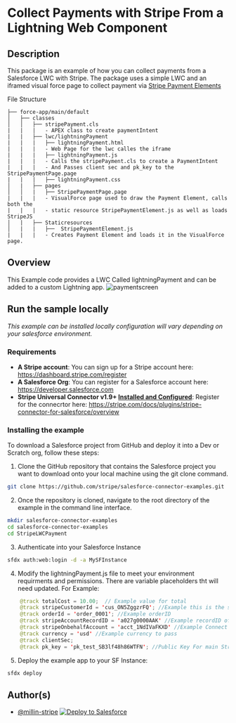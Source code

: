 # Collect Payments with Stripe From a Lightning Web Component

## Description
This package is an example of how you can collect payments from a Salesforce LWC with Stripe. The package uses a simple LWC and an iframed visual force page to collect payment via [Stripe Payment Elements](https://stripe.com/docs/payments/payment-element)

File Structure
```
├── force-app/main/default
│   ├── classes
│   │   ├── stripePayment.cls
|   |   |   - APEX class to create paymentIntent
|   |   ├── lwc/lightningPayment
|   |   |   ├── lightningPayment.html
|   |   |   - Web Page for the lwc calles the iframe
|   |   |   ├── lightningPayment.js
|   |   |   - Calls the stripePayment.cls to create a PaymentIntent
|   |   |   - And Passes client sec and pk_key to the StripePaymentPage.page
|   |   |   ├── lightningPayment.css
│   |   ├── pages
│   │   |   ├── StripePaymentPage.page
|   |   |   - VisualForce page used to draw the Payment Element, calls both the 
|   |   |   - static resource StripePaymentElement.js as well as loads StripeJS
│   |   ├── Staticresources
│   |   |   ├──  StripePaymentElement.js
|   |   |   - Creates Payment Element and loads it in the VisualForce page.               
```
## Overview

This Example code provides a LWC Called lightningPayment and can be added to a custom Lightning app.
![paymentscreen](materials/pics/payment.png)


## Run the sample locally

_This example can be installed locally
configuration will vary depending on your salesforce environment._

### Requirements

- **A Stripe account**: You can sign up for a Stripe account here: https://dashboard.stripe.com/register
- **A Salesforce Org**: You can register for a Salesforce account here: https://developer.salesforce.com
- **Stripe Universal Connector v1.9+ [Installed and Configured](https://docs.google.com/document/d/1CY_rppxQaN-k9mTfm-Tqy8wnWGfXDWVEFNCBri_SjuQ/edit?usp=share_link)**: Register for the connecrtor here: https://stripe.com/docs/plugins/stripe-connector-for-salesforce/overview

### Installing the example

To download a Salesforce project from GitHub and deploy it into a Dev or Scratch org, follow these steps:

1. Clone the GitHub repository that contains the Salesforce project you want to download onto your local machine using the git clone command. 
```sh
git clone https://github.com/stripe/salesforce-connector-examples.git
```

2. Once the repository is cloned, navigate to the root directory of the example in the command line interface.
```sh
mkdir salesforce-connector-examples
cd salesforce-connector-examples
cd StripeLWCPayment
```

3. Authenticate into your Salesforce Instance
```sh
sfdx auth:web:login -d -a MySFInstance
```

4. Modify the lightningPayment.js file to meet your environment requirments and permissions. There are variable placeholders tht will need updated. 
For Example: 
```java
    @track totalCost = 10.00;  // Example value for total
    @track stripeCustomerId = 'cus_ON5ZggzrFQ'; //Example this is the stripe customerId
    @track orderId = 'order_0001'; //Example orderID
    @track stripeAccountRecordID = 'a027g0000AAK' //Example recordID of the stripeGC.Stripe_Account
    @track stripeOnbehalfAccount = 'acct_1NdIVaFKXD' //Example Connect Stripe Account Id from Stripe Dashboard
    @track currency = 'usd' //Example currency to pass
    @track clientSec;
    @track pk_key = 'pk_test_SB3lf48h86WTFN'; //Public Key For main Stripe account
```

5. Deploy the example app to your SF Instance:
```sh
sfdx deploy
```

## Author(s)

- [@millin-stripe](https://github.com/millin-stripe)
  <a href="https://githubsfdeploy.herokuapp.com?owner=justinawhite1980&repo=salesforce-connector-examples/StripeLWCPayment">
  <img alt="Deploy to Salesforce"
       src="https://raw.githubusercontent.com/afawcett/githubsfdeploy/master/deploy.png">
</a>

